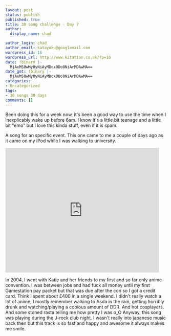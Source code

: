 ```yaml
---
layout: post
status: publish
published: true
title: 30 song challenge - Day 7
author:
  display_name: chad

author_login: chad
author_email: katayoku@googlemail.com
wordpress_id: 16
wordpress_url: http://www.kitation.co.uk/?p=16
date: !binary |-
  MjAxMS0wMy0yNiAyMDoxODo0NiArMDAwMA==
date_gmt: !binary |-
  MjAxMS0wMy0yNiAyMDoxODo0NiArMDAwMA==
categories:
- Uncategorized
tags:
- 30 songs 30 days
comments: []
---
```

<p>Been doing this for a week now, it's been a good way to use the time when I inexplicably wake up before 6am. I know it's a little bit teenage and a little bit "emo" but I love this kinda stuff, even if it is spam. </p>
<p>A song for an specific event. This one came to me a couple of days ago as it came on my iPod while I was walking to university. </p>
<p><iframe title="YouTube video player" width="480" height="390" src="http://www.youtube.com/embed/H9vPqiwLOSE" frameborder="0" allowfullscreen></iframe></p>
<p>In 2004, I went with Katie and her friends to my first and so far only anime convention. I was between jobs and had fuck all money until my first Gamestation pay packet but that was due after the con so I got a credit card. Think I spent about £400 in a single weekend. I didn't really watch a lot of anime, I mostly remember walking to Asda in the rain, getting horribly drunk and watching/playing a copious amount of DDR. And hot cosplayers. And some stoned rasta telling me how pretty I was o_O Anyway, this song was playing during the J-rock club night. I wasn't really into japanese music back then but this track is so fast and happy and awesome it always makes me smile.</p>
